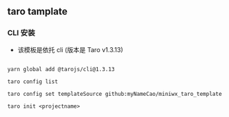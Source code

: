 ## taro  tamplate 

### CLI  安装
+ 该模板是依托 cli (版本是 Taro v1.3.13)

``` shell

yarn global add @tarojs/cli@1.3.13

taro config list

taro config set templateSource github:myNameCao/miniwx_taro_template

taro init <projectname>


```
